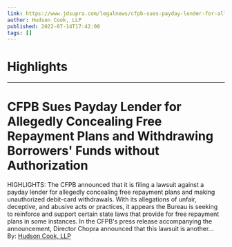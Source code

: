 ```yaml
---
link: https://www.jdsupra.com/legalnews/cfpb-sues-payday-lender-for-allegedly-6272325/
author: Hudson Cook, LLP
published: 2022-07-14T17:42:00
tags: []
---
```

# Highlights


---
# CFPB Sues Payday Lender for Allegedly Concealing Free Repayment Plans and Withdrawing Borrowers' Funds without Authorization
HIGHLIGHTS: The CFPB announced that it is filing a lawsuit against a payday lender for allegedly concealing free repayment plans and making unauthorized debit-card withdrawals. With its allegations of unfair, deceptive, and abusive acts or practices, it appears the Bureau is seeking to reinforce and support certain state laws that provide for free repayment plans in some instances. In the CFPB's press release accompanying the announcement, Director Chopra announced that this lawsuit is another...  
By: [Hudson Cook, LLP](https://www.jdsupra.com/profile/hudson_cook/)